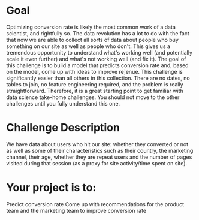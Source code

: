 # Goal
Optimizing conversion rate is likely the most common work of a data scientist, and rightfully so.
The data revolution has a lot to do with the fact that now we are able to collect all sorts of data
about people who buy something on our site as well as people who don't. This gives us a
tremendous opportunity to understand what's working well (and potentially scale it even further)
and what's not working well (and fix it).
The goal of this challenge is to build a model that predicts conversion rate and, based on the
model, come up with ideas to improve re]enue.
This challenge is significantly easier than all others in this collection. There are no dates, no
tables to join, no feature engineering required, and the problem is really straightforward.
Therefore, it is a great starting point to get familiar with data science take-home challenges.
You should not move to the other challenges until you fully understand this one.

# Challenge Description
We have data about users who hit our site: whether they converted or not as well as some of
their characteristics such as their country, the marketing channel, their age, whether they are
repeat users and the number of pages visited during that session (as a proxy for site
activity/time spent on site).

# Your project is to:
Predict conversion rate
Come up with recommendations for the product team and the marketing team to
improve conversion rate

